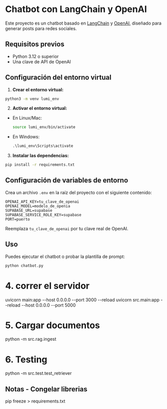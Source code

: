 # Chatbot con LangChain y OpenAI

Este proyecto es un chatbot basado en [LangChain](https://python.langchain.com/) y [OpenAI](https://platform.openai.com/), diseñado para generar posts para redes sociales.

## Requisitos previos
- Python 3.12 o superior
- Una clave de API de OpenAI

## Configuración del entorno virtual

1. **Crear el entorno virtual:**

```bash
python3 -m venv lumi_env
```

2. **Activar el entorno virtual:**

- En Linux/Mac:
  ```bash
  source lumi_env/bin/activate
  ```
- En Windows:
  ```cmd
  .\lumi_env\Scripts\activate
  ```

3. **Instalar las dependencias:**

```bash
pip install -r requirements.txt
```

## Configuración de variables de entorno

Crea un archivo `.env` en la raíz del proyecto con el siguiente contenido:

```
OPENAI_API_KEY=tu_clave_de_openai
OPENAI_MODEL=modelo_de_openia
SUPABASE_URL=supabase
SUPABASE_SERVICE_ROLE_KEY=supabase
PORT=puerto
```

Reemplaza `tu_clave_de_openai` por tu clave real de OpenAI.

## Uso

Puedes ejecutar el chatbot o probar la plantilla de prompt:

```bash
python chatbot.py
```

# 4. correr el servidor
uvicorn main:app --host 0.0.0.0 --port 3000 --reload
uvicorn src.main:app --reload --host 0.0.0.0 --port 5000

# 5. Cargar documentos
python -m src.rag.ingest

# 6. Testing
python -m src.test.test_retriever

## Notas - Congelar librerias 
pip freeze > requirements.txt

